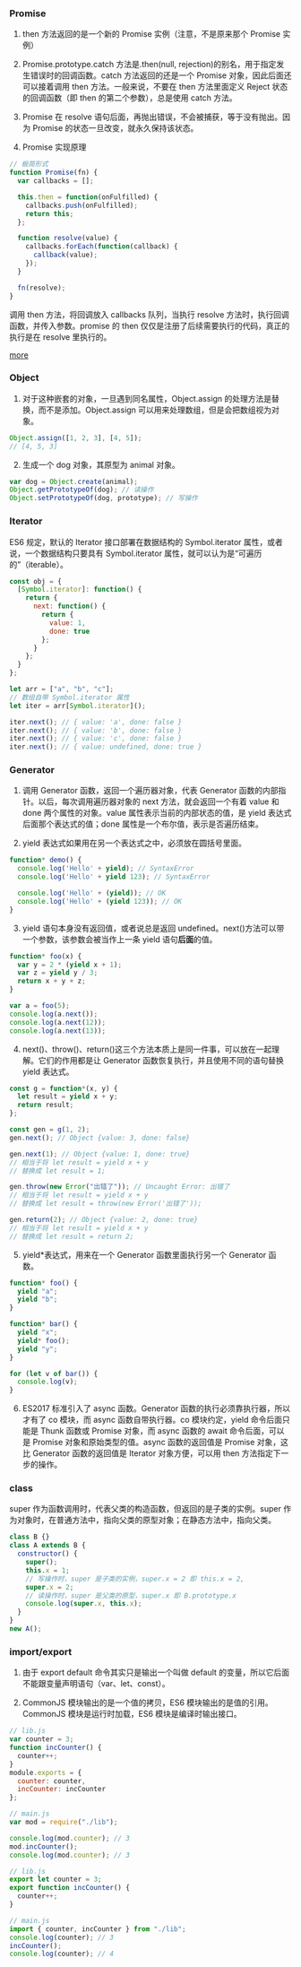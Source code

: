 ### Promise

1. then 方法返回的是一个新的 Promise 实例（注意，不是原来那个 Promise 实例）

2. Promise.prototype.catch 方法是.then(null, rejection)的别名，用于指定发生错误时的回调函数。catch 方法返回的还是一个 Promise 对象，因此后面还可以接着调用 then 方法。一般来说，不要在 then 方法里面定义 Reject 状态的回调函数（即 then 的第二个参数），总是使用 catch 方法。

3. Promise 在 resolve 语句后面，再抛出错误，不会被捕获，等于没有抛出。因为 Promise 的状态一旦改变，就永久保持该状态。

4. Promise 实现原理

```js
// 极简形式
function Promise(fn) {
  var callbacks = [];

  this.then = function(onFulfilled) {
    callbacks.push(onFulfilled);
    return this;
  };

  function resolve(value) {
    callbacks.forEach(function(callback) {
      callback(value);
    });
  }

  fn(resolve);
}
```
调用 then 方法，将回调放入 callbacks 队列，当执行 resolve 方法时，执行回调函数，并传入参数。promise 的 then 仅仅是注册了后续需要执行的代码，真正的执行是在 resolve 里执行的。

[more](https://www.jianshu.com/p/f77d8c61c69a)

### Object

1. 对于这种嵌套的对象，一旦遇到同名属性，Object.assign 的处理方法是替换，而不是添加。Object.assign 可以用来处理数组，但是会把数组视为对象。

```js
Object.assign([1, 2, 3], [4, 5]);
// [4, 5, 3]
```

2. 生成一个 dog 对象，其原型为 animal 对象。

```js
var dog = Object.create(animal);
Object.getPrototypeOf(dog); // 读操作
Object.setPrototypeOf(dog, prototype); // 写操作
```

### Iterator

ES6 规定，默认的 Iterator 接口部署在数据结构的 Symbol.iterator 属性，或者说，一个数据结构只要具有 Symbol.iterator 属性，就可以认为是“可遍历的”（iterable）。

```js
const obj = {
  [Symbol.iterator]: function() {
    return {
      next: function() {
        return {
          value: 1,
          done: true
        };
      }
    };
  }
};
```

```js
let arr = ["a", "b", "c"];
// 数组自带 Symbol.iterator 属性
let iter = arr[Symbol.iterator]();

iter.next(); // { value: 'a', done: false }
iter.next(); // { value: 'b', done: false }
iter.next(); // { value: 'c', done: false }
iter.next(); // { value: undefined, done: true }
```

### Generator

1. 调用 Generator 函数，返回一个遍历器对象，代表 Generator 函数的内部指针。以后，每次调用遍历器对象的 next 方法，就会返回一个有着 value 和 done 两个属性的对象。value 属性表示当前的内部状态的值，是 yield 表达式后面那个表达式的值；done 属性是一个布尔值，表示是否遍历结束。

2. yield 表达式如果用在另一个表达式之中，必须放在圆括号里面。

```js
function* demo() {
  console.log('Hello' + yield); // SyntaxError
  console.log('Hello' + yield 123); // SyntaxError

  console.log('Hello' + (yield)); // OK
  console.log('Hello' + (yield 123)); // OK
}
```

3. yield 语句本身没有返回值，或者说总是返回 undefined。next()方法可以带一个参数，该参数会被当作上一条 yield 语句**后面**的值。

```js
function* foo(x) {
  var y = 2 * (yield x + 1);
  var z = yield y / 3;
  return x + y + z;
}

var a = foo(5);
console.log(a.next());
console.log(a.next(12));
console.log(a.next(13));
```

4. next()、throw()、return()这三个方法本质上是同一件事，可以放在一起理解。它们的作用都是让 Generator 函数恢复执行，并且使用不同的语句替换 yield 表达式。

```js
const g = function*(x, y) {
  let result = yield x + y;
  return result;
};

const gen = g(1, 2);
gen.next(); // Object {value: 3, done: false}

gen.next(1); // Object {value: 1, done: true}
// 相当于将 let result = yield x + y
// 替换成 let result = 1;

gen.throw(new Error("出错了")); // Uncaught Error: 出错了
// 相当于将 let result = yield x + y
// 替换成 let result = throw(new Error('出错了'));

gen.return(2); // Object {value: 2, done: true}
// 相当于将 let result = yield x + y
// 替换成 let result = return 2;
```

5. yield\*表达式，用来在一个 Generator 函数里面执行另一个 Generator 函数。

```js
function* foo() {
  yield "a";
  yield "b";
}

function* bar() {
  yield "x";
  yield* foo();
  yield "y";
}

for (let v of bar()) {
  console.log(v);
}
```

6. ES2017 标准引入了 async 函数。Generator 函数的执行必须靠执行器，所以才有了 co 模块，而 async 函数自带执行器。co 模块约定，yield 命令后面只能是 Thunk 函数或 Promise 对象，而 async 函数的 await 命令后面，可以是 Promise 对象和原始类型的值。async 函数的返回值是 Promise 对象，这比 Generator 函数的返回值是 Iterator 对象方便，可以用 then 方法指定下一步的操作。

### class

super 作为函数调用时，代表父类的构造函数，但返回的是子类的实例。super 作为对象时，在普通方法中，指向父类的原型对象；在静态方法中，指向父类。

```js
class B {}
class A extends B {
  constructor() {
    super();
    this.x = 1;
    // 写操作时，super 是子类的实例，super.x = 2 即 this.x = 2,
    super.x = 2;
    // 读操作时，super 是父类的原型，super.x 即 B.prototype.x
    console.log(super.x, this.x);
  }
}
new A();
```

### import/export

1. 由于 export default 命令其实只是输出一个叫做 default 的变量，所以它后面不能跟变量声明语句（var、let、const）。

2. CommonJS 模块输出的是一个值的拷贝，ES6 模块输出的是值的引用。CommonJS 模块是运行时加载，ES6 模块是编译时输出接口。

```js
// lib.js
var counter = 3;
function incCounter() {
  counter++;
}
module.exports = {
  counter: counter,
  incCounter: incCounter
};

// main.js
var mod = require("./lib");

console.log(mod.counter); // 3
mod.incCounter();
console.log(mod.counter); // 3
```

```js
// lib.js
export let counter = 3;
export function incCounter() {
  counter++;
}

// main.js
import { counter, incCounter } from "./lib";
console.log(counter); // 3
incCounter();
console.log(counter); // 4
```
